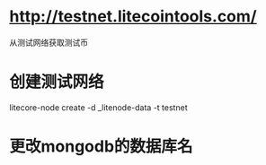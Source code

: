
# http://testnet.litecointools.com/  

从测试网络获取测试币


# 创建测试网络 

litecore-node create -d   _litenode-data  -t  testnet 


# 更改mongodb的数据库名

```

```